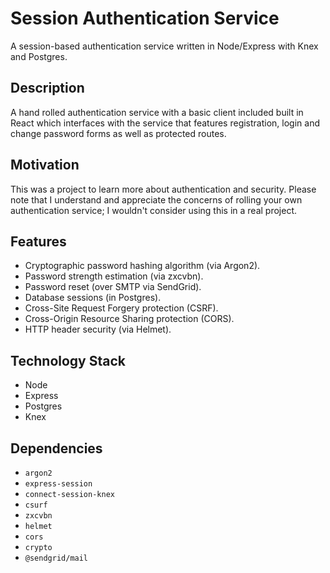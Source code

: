 # Session Authentication Service

A session-based authentication service written in Node/Express with Knex and Postgres.

## Description

A hand rolled authentication service with a basic client included built in React which interfaces with the service that features registration, login and change password forms as well as protected routes.

## Motivation

This was a project to learn more about authentication and security. Please note that I understand and appreciate the concerns of rolling your own authentication service; I wouldn't consider using this in a real project.

## Features

- Cryptographic password hashing algorithm (via Argon2).
- Password strength estimation (via zxcvbn).
- Password reset (over SMTP via SendGrid).
- Database sessions (in Postgres).
- Cross-Site Request Forgery protection (CSRF).
- Cross-Origin Resource Sharing protection (CORS).
- HTTP header security (via Helmet).

## Technology Stack

- Node
- Express
- Postgres
- Knex

## Dependencies

- `argon2`
- `express-session`
- `connect-session-knex`
- `csurf`
- `zxcvbn`
- `helmet`
- `cors`
- `crypto`
- `@sendgrid/mail`
